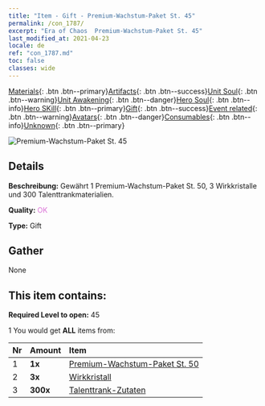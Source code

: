 ```yaml
---
title: "Item - Gift - Premium-Wachstum-Paket St. 45"
permalink: /con_1787/
excerpt: "Era of Chaos  Premium-Wachstum-Paket St. 45"
last_modified_at: 2021-04-23
locale: de
ref: "con_1787.md"
toc: false
classes: wide
---
```

 [Materials](/ItemsDE/){: .btn .btn--primary}[Artifacts](/ItemsDE/Artifacts/){: .btn .btn--success}[Unit Soul](/ItemsDE/UnitSoul/){: .btn .btn--warning}[Unit Awakening](/ItemsDE/UnitAwakening/){: .btn .btn--danger}[Hero Soul](/ItemsDE/HeroSoul/){: .btn .btn--info}[Hero SKill](/ItemsDE/HeroSkill/){: .btn .btn--primary}[Gift](/ItemsDE/Gift/){: .btn .btn--success}[Event related](/ItemsDE/Events/){: .btn .btn--warning}[Avatars](/ItemsDE/Avatars/){: .btn .btn--danger}[Consumables](/ItemsDE/Consumables/){: .btn .btn--info}[Unknown](/ItemsDE/Unknown/){: .btn .btn--primary}

 ![Premium-Wachstum-Paket St. 45](/images/t/i_907221.png)

## Details
 **Beschreibung:** Gewährt 1 Premium-Wachstum-Paket St. 50, 3 Wirkkristalle und 300 Talenttrankmaterialien.

 **Quality:** <span style="color: #DA70D6">OK</span>

 **Type:** Gift

## Gather

  None

## This item contains:

 **Required Level to open:** 45

 1 You would get **ALL** items  from:

  | Nr | Amount |     Item    |
  |:---|:-------|:------------|
  | 1 |  **1x** | [Premium-Wachstum-Paket St. 50](/ItemsDE/con_1788/) |  | 
  | 2 |  **3x** | [Wirkkristall](/ItemsDE/art_189/) |  | 
  | 3 |  **300x** | [Talenttrank-Zutaten](/ItemsDE/con_1120/) |  | 
